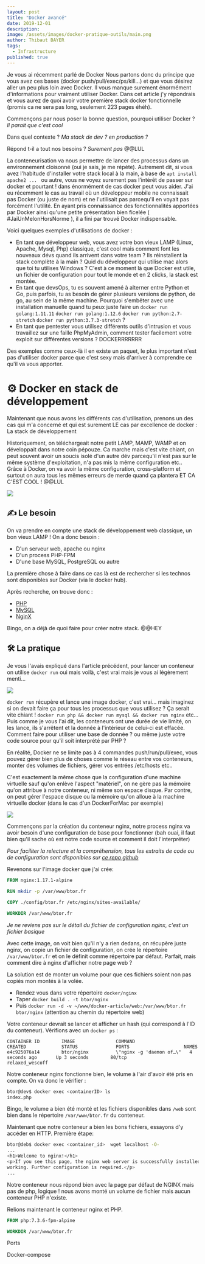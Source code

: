 ```yaml
---
layout: post
title: "Docker avancé"
date: 2019-12-01
description: 
image: /assets/images/docker-pratique-outils/main.png
author: Thibaut BAYER
tags: 
  - Infrastructure
published: true 
---
```

Je vous ai récemment parlé de Docker
Nous partons donc du principe que vous avez ces bases (docker push/pull/exec/ps/kill...) et que vous désirez aller un peu plus loin avec Docker. Il vous manque surement énormément d'informations pour vraiment utiliser Docker.
Dans cet article j'y répondrais et vous aurez de quoi avoir votre première stack docker fonctionnelle (promis ca ne sera pas long, seulement 223 pages éhéh).

Commençons par nous poser la bonne question, pourquoi utiliser Docker ? *Il parait que c'est cool*

Dans quel contexte ? *Ma stack de dev ? en production ?*

Répond t-il a tout nos besoins ? *Surement pas* @@LUL

La conteneurisation va nous permettre de lancer des processus dans un environnement cloisonné (oui je sais, je me répète). Autrement dit, si vous avez l'habitude d'installer votre stack local à la main, à base de `apt install apache2 ... ` ou autre, vous ne voyez surement pas l’intérêt de passer sur docker et pourtant ! dans énormément de cas docker peut vous aider. J'ai eu récemment le cas au travail où un développeur mobile ne connaissait pas Docker (ou juste de nom) et ne l'utilisait pas parcequ'il en voyait pas forcément l'utilité. En ayant pris connaissance des fonctionnalités apportées par Docker ainsi qu'une petite présentation bien ficelée ( #JaiUnMelonHorsNorme ), il a fini par trouvé Docker indispensable.

Voici quelques exemples d'utilisations de docker : 

- En tant que développeur web, vous avez votre bon vieux LAMP (Linux, Apache, Mysql, Php) classique, c'est cool mais comment font les nouveaux dévs quand ils arrivent dans votre team ? Ils réinstallent la stack complète à la main ? Quid du développeur qui utilise mac alors que toi tu utilises Windows ? C'est à ce moment là que Docker est utile, un fichier de configuration pour tout le monde et en 2 clicks, la stack est montée.
- En tant que devsOps, tu es souvent amené à alterner entre Python et Go, puis parfois, tu as besoin de gérer plusieurs versions de python, de go, au sein de la même machine. Pourquoi s'embêter avec une installation manuelle quand tu peux juste faire un `docker run golang:1.11.11`  `docker run golang:1.12.6`  `docker run python:2.7-stretch`  `docker run python:3.7.3-stretch` ?
- En tant que pentester vous utilisez différents outils d'intrusion et vous travaillez sur une faille PhpMyAdmin, comment tester facilement votre exploit sur différentes versions ? DOCKERRRRRRR 

Des exemples comme ceux-là il en existe un paquet, le plus important n'est pas d'utiliser docker parce que c'est sexy mais d'arriver à comprendre ce qu'il va vous apporter.

# ⚙️ Docker en stack de développement
Maintenant que nous avons les différents cas d'utilisation, prenons un des cas qui m'a concerné et qui est surement LE cas par excellence de docker : La stack de développement

Historiquement, on téléchargeait notre petit LAMP, MAMP, WAMP et on développait dans notre coin pépouze.
Ca marche mais c'est vite chiant, on peut souvent avoir un soucis isolé d'un autre dév parcequ'il n'est pas sur le même système d'exploitation, n'a pas mis la même configuration etc.. Grâce à Docker, on va avoir la même configuration, cross-platform et surtout on aura tous les mêmes erreurs de merde quand ça plantera ET CA C'EST COOL ! @@LUL

![](https://media.giphy.com/media/3oxRmGXbquXKz6DNPq/giphy.gif)

## ✍️ Le besoin
On va prendre en compte une stack de développement web classique, un bon vieux LAMP ! On a donc besoin :
- D'un serveur web, apache ou nginx
- D'un process PHP-FPM
- D'une base MySQL, PostgreSQL ou autre

La première chose à faire dans ce cas là est de rechercher si les technos sont disponibles sur Docker (via le docker hub). 

Après recherche, on trouve donc : 
- [PHP](https://hub.docker.com/_/php)
- [MySQL](https://hub.docker.com/_/mysql)
- [NginX](https://hub.docker.com/_/nginx)

Bingo, on a déjà de quoi faire pour créer notre stack. @@HEY

## 🛠️ La pratique
Je vous l'avais expliqué dans l'article précédent, pour lancer un conteneur on utilise `docker run` oui mais voilà, c'est vrai mais je vous ai légèrement menti... 

![](https://media.giphy.com/media/2emoe1XUg23rW/giphy.gif)

`docker run` récupère et lance une image docker, c'est vrai... mais imaginez si on devait faire ça pour tous les processus que vous utilisez ? Ça serait vite chiant  ! `docker run php && docker run mysql && docker run nginx` etc... Puis comme je vous l'ai dit, les conteneurs ont une durée de vie limité, on les lance, ils s'arrêtent et la donnée à l'intérieur de celui-ci est effacée. Comment faire pour utiliser une base de donnée ? ou même juste votre code source pour qu'il soit interprété par PHP ?

En réalité, Docker ne se limite pas à 4 commandes push/run/pull/exec, vous pouvez gérer bien plus de choses comme le réseau entre vos conteneurs, monter des volumes de fichiers, gérer vos entrées /etc/hosts etc..

C'est exactement la même chose que la configuration d'une machine virtuelle sauf qu'on enlève l'aspect \"matériel\", on ne gère pas la mémoire qu'on attribue à notre conteneur, ni même son espace disque. Par contre, on peut gérer l'espace disque ou la mémoire qu'on alloue à la machine virtuelle docker (dans le cas d'un DockerForMac par exemple)

![](/assets/images/docker-pratique-outils/settings.png)

Commençons par la création du conteneur nginx, notre process nginx va avoir besoin d'une configuration de base pour fonctionner (bah ouai, il faut bien qu'il sache où est notre code source et comment il doit l'interpréter) 

*Pour faciliter la relecture et la compréhension, tous les extraits de code ou de configuration sont disponibles sur [ce repo github](https://github.com/bt0r/docker-article)*

Revenons sur l'image docker que j'ai crée:

```dockerfile
FROM nginx:1.17.1-alpine

RUN mkdir -p /var/www/btor.fr

COPY ./config/btor.fr /etc/nginx/sites-available/

WORKDIR /var/www/btor.fr
```
*Je ne reviens pas sur le détail du fichier de configuration nginx, c'est un fichier basique*

Avec cette image, on voit bien qu'il n'y a rien dedans, on récupère juste nginx, on copie un fichier de configuration, on crée le répertoire `/var/www/btor.fr` et on le définit comme répertoire par défaut. 
Parfait, mais comment dire à nginx d'afficher notre page web ? 

La solution est de monter un volume pour que ces fichiers soient non pas copiés mon montés à la volée.
- Rendez vous dans votre répertoire `docker/nginx`
- Taper `docker build . -t btor/nginx`
- Puis `docker run -d -v ~/www/docker-article/web:/var/www/btor.fr btor/nginx` (attention au chemin du répertoire web)

Votre conteneur devrait se lancer et afficher un hash (qui correspond à l'ID du conteneur). Vérifions avec un `docker ps` : 

```
CONTAINER ID        IMAGE               COMMAND                  CREATED             STATUS              PORTS                    NAMES
e4c925076a14        btor/nginx          \"nginx -g 'daemon of…\"   4 seconds ago       Up 3 seconds        80/tcp                   relaxed_wescoff
```

Notre conteneur nginx fonctionne bien, le volume à l'air d'avoir été pris en compte. On va donc le vérifier : 

```bash
btor@dev$ docker exec <containerID> ls
index.php
```

Bingo, le volume a bien été monté et les fichiers disponibles dans `/web` sont bien dans le répertoire `/var/www/btor.fr` du conteneur.

Maintenant que notre conteneur a bien les bons fichiers, essayons d'y accéder en HTTP. 
Première étape: 

```bash
btor@deb$ docker exec <container_id>  wget localhost -O-
...
<h1>Welcome to nginx!</h1>
<p>If you see this page, the nginx web server is successfully installed and
working. Further configuration is required.</p>
...
```


Notre conteneur nous répond bien avec la page par défaut de NGINX mais pas de php, logique ! nous avons monté un volume de fichier mais aucun conteneur PHP n'existe.

Relions maintenant le conteneur nginx et PHP.

```Dockerfile
FROM php:7.3.6-fpm-alpine

WORKDIR /var/www/btor.fr
```



Ports 

Docker-compose
